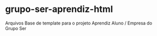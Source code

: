# grupo-ser-aprendiz-html
 Arquivos Base de template para o projeto Aprendiz Aluno / Empresa do Grupo Ser
